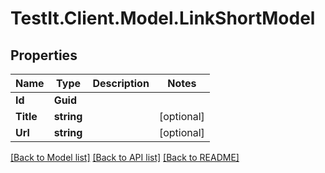 # TestIt.Client.Model.LinkShortModel

## Properties

Name | Type | Description | Notes
------------ | ------------- | ------------- | -------------
**Id** | **Guid** |  | 
**Title** | **string** |  | [optional] 
**Url** | **string** |  | [optional] 

[[Back to Model list]](../README.md#documentation-for-models) [[Back to API list]](../README.md#documentation-for-api-endpoints) [[Back to README]](../README.md)

